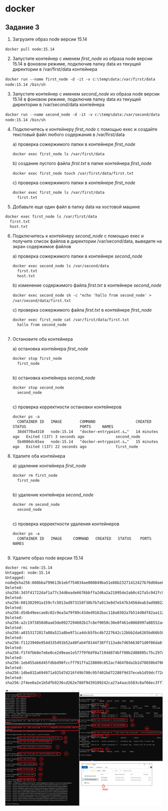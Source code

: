 # docker

## Задание 3

1. Загрузите образ node версии 15.14

`docker pull node:15.14`

2. Запустите контейнер с именем _first_node_ из образа node версии 15.14 в фоновом режиме, подключив папку data из текущей директории в /var/first/data контейнера

`docker run --name first_node -d -it -v c:\temp\data:/var/first/data node:15.14 /bin/sh`

3. Запустите контейнер с именем _second_node_ из образа node версии 15.14 в фоновом режиме, подключив папку data из текущей директории в /var/second/data контейнера

`docker run --name second_node -d -it -v c:\temp\data:/var/second/data node:15.14 /bin/sh`

4. Подключитесь к контейнеру _first_node_ с помощью exec и создайте текстовый файл любого содержания в /var/first/data
  
    a) проверка сожержимого папки в контейнере _first_node_
    ```
    docker exec first_node ls /var/first/data

    ```
    b) создание пустого файла _first.txt_ в папке контейнера _first_node_

    `docker exec first_node touch /var/first/data/first.txt`

    c) проверка сожержимого папки в контейнере _first_node_
    ```
    docker exec first_node ls /var/first/data
      first.txt

    ```
5. Добавьте еще один файл в папку data на хостовой машине
```
docker exec first_node ls /var/first/data
  first.txt
  host.txt
```
6. Подключитесь к контейнеру _second_node_ с помощью exec и получите список файлов в директории /var/second/data, выведете на экран содержимое файлов

    a) проверка сожержимого папки в контейнере _second_node_
    ```
    docker exec second_node ls /var/second/data
      first.txt
      host.txt
    ```
    b) изменение содержимого файла _first.txt_ в контейнере  _second_node_

    `docker exec second_node sh -c "echo 'hallo from second_node' > /var/second/data/first.txt
  `

    c) проверка сожержимого файла _first.txt_ в контейнере _first_node_
    ```
    docker exec first_node cat /var/first/data/first.txt
      hallo from second_node
      
    ```
7. Остановите оба контейнера

    a) остановка контейнера _first_node_
    ```
    docker stop first_node
      first_node
      
    ```
    b) остановка контейнера _second_node_
    ```
    docker stop second_node
      second_node
      
    ```
    c) проверка корректности остановки контейнеров
    ```
    docker ps -a
      CONTAINER ID   IMAGE        COMMAND                  CREATED          STATUS                        PORTS     NAMES
      38d4770a4310   node:15.14   "docker-entrypoint.s…"   14 minutes ago   Exited (137) 3 seconds ago              second_node
      5b4006dc65ea   node:15.14   "docker-entrypoint.s…"   15 minutes ago   Exited (137) 22 seconds ago             first_node
    ```
8. Удалите оба контейнера

    a) удаление контейнера _first_node_
    ```
    docker rm first_node
      first_node
      
    ```
    b) удаление контейнера _second_node_
    ```
    docker rm second_node
      second_node
      
    ```
    c) проверка корректности удаления контейнеров
    ```
    docker ps -a
      CONTAINER ID   IMAGE     COMMAND   CREATED   STATUS    PORTS     NAMES
      
    ```
9. Удалите образ node версии 15.14
```
docker rmi node:15.14
Untagged: node:15.14
Untagged: node@sha256:608bba799613b1ebf754034ae008849ba51e88b23271412427b76d60ae0d0627
Deleted: sha256:3d3f41722daf1a77c34d6eade6676bbffa2d6a2a21095de2ab0c427a5c942fc9
Deleted: sha256:601382991a159cfc5013ad973158f30b7b7a913e8d7e547b3456deab3ad98022
Deleted: sha256:d5db49eecae8c02c9ea3a79f89c43ded9162bac118a0302a7b514d0df82aa112
Deleted: sha256:a2c1973858d0aad3de0927294602b17c8ef9050c30e0f461e0868997a08552a4
Deleted: sha256:a0153172017a08a521a8be971ca4dcb5fbc4b7227642c12bbb2da6265bd66b50
Deleted: sha256:f1123940e954d335d91b52a40fab4f8144f38ff113ade7d65663071d0f06da6f
Deleted: sha256:f1f4fbb0e7e6e0ce2d9eae1e577f9f6df0a719dd874bff00b2d08895c75c297d
Deleted: sha256:1eb455ab6d45fdbbd90fccff791ffa228080c052acf464f8da1b1d78650bd706
Deleted: sha256:1dbe832a694971a925d7d216f49b700c95f402bd72288f9d37eceb1d59dcf72d
Deleted: sha256:2f4ee6a2e1b5dfb9236cd262e788f9d39109242ca27a4aacb583c8af66ec3ff7

```

![Скриншот с результатами](3.png)